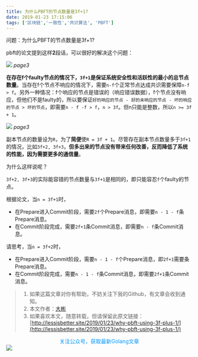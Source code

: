 ```yaml
---
title: 为什么PBFT的节点数量是3f+1?
date: 2019-01-23 17:15:06
tags: ['区块链','一致性','共识算法', 'PBFT']
---
```


问题：为什么PBFT的节点数量是3f+1?


pbft的论文提到这样**2**段话，可以很好的解决这个问题：



![](https://lessisbetter.site/images/2019-02-pbft-paper1.png)
*page3*


**在存在f个faulty节点的情况下，`3f+1`是保证系统安全性和活跃性的最小的总节点数量**。当存在f个节点不响应的情况下，需要`n-f`个正常节点达成共识需要保障`n-f > f`。另外一种情况：f个响应的节点是错误的（响应错误数据），f个节点没有响应，但他们不是faulty的，所以要保证`好的响应的节点 - 好的未响应的节点 - 坏的响应的节点 > 坏的节点`，即需要`n - f -f > f`，`n > 3f`。但n只能是整数，所以`n >= 3f + 1`。

![](https://lessisbetter.site/images/2019-02-pbft-paper2.png)
*page3*

副本节点的数量设为`R`，为了**简便**使`R = 3f + 1`。尽管存在副本节点数量多于`3f+1`的情况，比如`3f+2, 3f+3`，**但多出来的节点没有带来任何改善，反而降低了系统的性能，因为需要更多的通信量**。

为什么这样说呢？

`3f+2, 3f+3`的实际能容错的节点数量与`3f+1`是相同的，即只能容忍`f`个faulty的节点。

根据论文，当`n = 3f+1`时，
- 在Prepare进入Commit阶段，需要`2f`个Prepare消息，即需要`n - 1 - f`条Prepare消息。
- 在Commit阶段完成，需要`2f+1`条Commit消息，即需要`n - f`条Commit消息。

请思考，当`n = 3f+2`时，
- 在Prepare进入Commit阶段，需要`n - 1 - f`个Prepare消息，即`2f+1`需要条Prepare消息。
- 在Commit阶段完成，需要`n - 1 - f`条Commit消息，即需要`2f+1`条Commit消息。


> 1. 如果这篇文章对你有帮助，不妨关注下我的Github，有文章会收到通知。
> 2. 本文作者：[大彬](http://lessisbetter.site/about/)
> 3. 如果喜欢本文，随意转载，但请保留此原文链接：[http://lessisbetter.site/2019/01/23/why-pbft-using-3f-plus-1/](http://lessisbetter.site/2019/01/23/why-pbft-using-3f-plus-1/)


<div style="color:#0096FF; text-align:center">关注公众号，获取最新Golang文章</div>
<img src="https://lessisbetter.site/images/2019-01-article_qrcode.jpg" style="border:0"  align=center />
